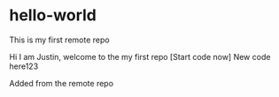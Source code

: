 # hello-world
This is my first remote repo

Hi I am Justin, welcome to the my first repo 
[Start code now]
New code here123

Added from the remote repo
